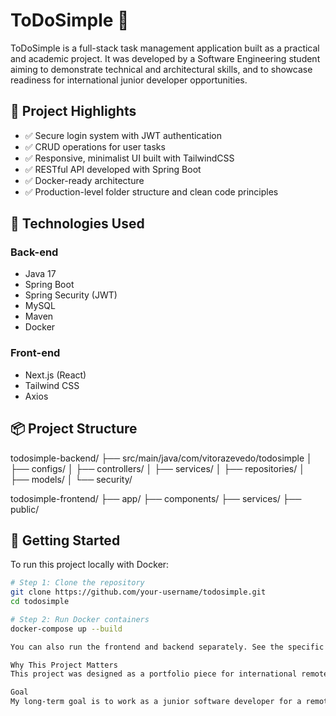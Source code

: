 # ToDoSimple 📝

ToDoSimple is a full-stack task management application built as a practical and academic project. It was developed by a Software Engineering student aiming to demonstrate technical and architectural skills, and to showcase readiness for international junior developer opportunities.

## 🌟 Project Highlights

- ✅ Secure login system with JWT authentication  
- ✅ CRUD operations for user tasks  
- ✅ Responsive, minimalist UI built with TailwindCSS  
- ✅ RESTful API developed with Spring Boot  
- ✅ Docker-ready architecture  
- ✅ Production-level folder structure and clean code principles

## 🔧 Technologies Used

### Back-end
- Java 17
- Spring Boot
- Spring Security (JWT)
- MySQL
- Maven
- Docker

### Front-end
- Next.js (React)
- Tailwind CSS
- Axios

## 📦 Project Structure

todosimple-backend/
├── src/main/java/com/vitorazevedo/todosimple
│ ├── configs/
│ ├── controllers/
│ ├── services/
│ ├── repositories/
│ ├── models/
│ └── security/

todosimple-frontend/
├── app/
├── components/
├── services/
├── public/


## 🚀 Getting Started

To run this project locally with Docker:

```bash
# Step 1: Clone the repository
git clone https://github.com/your-username/todosimple.git
cd todosimple

# Step 2: Run Docker containers
docker-compose up --build

You can also run the frontend and backend separately. See the specific README files in each folder for detailed setup.

Why This Project Matters
This project was designed as a portfolio piece for international remote job applications. It showcases my understanding of modern full-stack development, API security, clean architecture, and UI/UX design.

Goal
My long-term goal is to work as a junior software developer for a remote international company. ToDoSimple reflects my current technical abilities and dedication to clean, maintainable, and user-friendly software development.